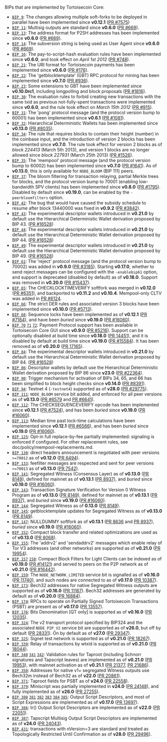 BIPs that are implemented by Tortoisecoin Core:

* [`BIP 9`](https://github.com/tortoisecoin/bips/blob/master/bip-0009.mediawiki): The changes allowing multiple soft-forks to be deployed in parallel have been implemented since **v0.12.1**  ([PR #7575](https://github.com/tortoisecoin/tortoisecoin/pull/7575))
* [`BIP 11`](https://github.com/tortoisecoin/bips/blob/master/bip-0011.mediawiki): Multisig outputs are standard since **v0.6.0** ([PR #669](https://github.com/tortoisecoin/tortoisecoin/pull/669)).
* [`BIP 13`](https://github.com/tortoisecoin/bips/blob/master/bip-0013.mediawiki): The address format for P2SH addresses has been implemented since **v0.6.0** ([PR #669](https://github.com/tortoisecoin/tortoisecoin/pull/669)).
* [`BIP 14`](https://github.com/tortoisecoin/bips/blob/master/bip-0014.mediawiki): The subversion string is being used as User Agent since **v0.6.0** ([PR #669](https://github.com/tortoisecoin/tortoisecoin/pull/669)).
* [`BIP 16`](https://github.com/tortoisecoin/bips/blob/master/bip-0016.mediawiki): The pay-to-script-hash evaluation rules have been implemented since **v0.6.0**, and took effect on *April 1st 2012* ([PR #748](https://github.com/tortoisecoin/tortoisecoin/pull/748)).
* [`BIP 21`](https://github.com/tortoisecoin/bips/blob/master/bip-0021.mediawiki): The URI format for Tortoisecoin payments has been implemented since **v0.6.0** ([PR #176](https://github.com/tortoisecoin/tortoisecoin/pull/176)).
* [`BIP 22`](https://github.com/tortoisecoin/bips/blob/master/bip-0022.mediawiki): The 'getblocktemplate' (GBT) RPC protocol for mining has been implemented since **v0.7.0** ([PR #936](https://github.com/tortoisecoin/tortoisecoin/pull/936)).
* [`BIP 23`](https://github.com/tortoisecoin/bips/blob/master/bip-0023.mediawiki): Some extensions to GBT have been implemented since **v0.10.0rc1**, including longpolling and block proposals ([PR #1816](https://github.com/tortoisecoin/tortoisecoin/pull/1816)).
* [`BIP 30`](https://github.com/tortoisecoin/bips/blob/master/bip-0030.mediawiki): The evaluation rules to forbid creating new transactions with the same txid as previous not-fully-spent transactions were implemented since **v0.6.0**, and the rule took effect on *March 15th 2012* ([PR #915](https://github.com/tortoisecoin/tortoisecoin/pull/915)).
* [`BIP 31`](https://github.com/tortoisecoin/bips/blob/master/bip-0031.mediawiki): The 'pong' protocol message (and the protocol version bump to 60001) has been implemented since **v0.6.1** ([PR #1081](https://github.com/tortoisecoin/tortoisecoin/pull/1081)).
* [`BIP 32`](https://github.com/tortoisecoin/bips/blob/master/bip-0032.mediawiki): Hierarchical Deterministic Wallets has been implemented since **v0.13.0** ([PR #8035](https://github.com/tortoisecoin/tortoisecoin/pull/8035)).
* [`BIP 34`](https://github.com/tortoisecoin/bips/blob/master/bip-0034.mediawiki): The rule that requires blocks to contain their height (number) in the coinbase input, and the introduction of version 2 blocks has been implemented since **v0.7.0**. The rule took effect for version 2 blocks as of *block 224413* (March 5th 2013), and version 1 blocks are no longer allowed since *block 227931* (March 25th 2013) ([PR #1526](https://github.com/tortoisecoin/tortoisecoin/pull/1526)).
* [`BIP 35`](https://github.com/tortoisecoin/bips/blob/master/bip-0035.mediawiki): The 'mempool' protocol message (and the protocol version bump to 60002) has been implemented since **v0.7.0** ([PR #1641](https://github.com/tortoisecoin/tortoisecoin/pull/1641)). As of **v0.13.0**, this is only available for `NODE_BLOOM` (BIP 111) peers.
* [`BIP 37`](https://github.com/tortoisecoin/bips/blob/master/bip-0037.mediawiki): The bloom filtering for transaction relaying, partial Merkle trees for blocks, and the protocol version bump to 70001 (enabling low-bandwidth SPV clients) has been implemented since **v0.8.0** ([PR #1795](https://github.com/tortoisecoin/tortoisecoin/pull/1795)). Disabled by default since **v0.19.0**, can be enabled by the `-peerbloomfilters` option.
* [`BIP 42`](https://github.com/tortoisecoin/bips/blob/master/bip-0042.mediawiki): The bug that would have caused the subsidy schedule to resume after block 13440000 was fixed in **v0.9.2** ([PR #3842](https://github.com/tortoisecoin/tortoisecoin/pull/3842)).
* [`BIP 43`](https://github.com/tortoisecoin/bips/blob/master/bip-0043.mediawiki): The experimental descriptor wallets introduced in **v0.21.0** by default use the Hierarchical Deterministic Wallet derivation proposed by BIP 43. ([PR #16528](https://github.com/tortoisecoin/tortoisecoin/pull/16528))
* [`BIP 44`](https://github.com/tortoisecoin/bips/blob/master/bip-0044.mediawiki): The experimental descriptor wallets introduced in **v0.21.0** by default use the Hierarchical Deterministic Wallet derivation proposed by BIP 44. ([PR #16528](https://github.com/tortoisecoin/tortoisecoin/pull/16528))
* [`BIP 49`](https://github.com/tortoisecoin/bips/blob/master/bip-0049.mediawiki): The experimental descriptor wallets introduced in **v0.21.0** by default use the Hierarchical Deterministic Wallet derivation proposed by BIP 49. ([PR #16528](https://github.com/tortoisecoin/tortoisecoin/pull/16528))
* [`BIP 61`](https://github.com/tortoisecoin/bips/blob/master/bip-0061.mediawiki): The 'reject' protocol message (and the protocol version bump to 70002) was added in **v0.9.0** ([PR #3185](https://github.com/tortoisecoin/tortoisecoin/pull/3185)). Starting **v0.17.0**, whether to send reject messages can be configured with the `-enablebip61` option, and support is deprecated (disabled by default) as of **v0.18.0**. Support was removed in **v0.20.0** ([PR #15437](https://github.com/tortoisecoin/tortoisecoin/pull/15437)).
* [`BIP 65`](https://github.com/tortoisecoin/bips/blob/master/bip-0065.mediawiki): The CHECKLOCKTIMEVERIFY softfork was merged in **v0.12.0** ([PR #6351](https://github.com/tortoisecoin/tortoisecoin/pull/6351)), and backported to **v0.11.2** and **v0.10.4**. Mempool-only CLTV was added in [PR #6124](https://github.com/tortoisecoin/tortoisecoin/pull/6124).
* [`BIP 66`](https://github.com/tortoisecoin/bips/blob/master/bip-0066.mediawiki): The strict DER rules and associated version 3 blocks have been implemented since **v0.10.0** ([PR #5713](https://github.com/tortoisecoin/tortoisecoin/pull/5713)).
* [`BIP 68`](https://github.com/tortoisecoin/bips/blob/master/bip-0068.mediawiki): Sequence locks have been implemented as of **v0.12.1**  ([PR #7184](https://github.com/tortoisecoin/tortoisecoin/pull/7184)), and have been *buried* since **v0.19.0** ([PR #16060](https://github.com/tortoisecoin/tortoisecoin/pull/16060)).
* [`BIP 70`](https://github.com/tortoisecoin/bips/blob/master/bip-0070.mediawiki) [`71`](https://github.com/tortoisecoin/bips/blob/master/bip-0071.mediawiki) [`72`](https://github.com/tortoisecoin/bips/blob/master/bip-0072.mediawiki):
  Payment Protocol support has been available in Tortoisecoin Core GUI since **v0.9.0** ([PR #5216](https://github.com/tortoisecoin/tortoisecoin/pull/5216)).
  Support can be optionally disabled at build time since **v0.18.0** ([PR 14451](https://github.com/tortoisecoin/tortoisecoin/pull/14451)),
  and it is disabled by default at build time since **v0.19.0** ([PR #15584](https://github.com/tortoisecoin/tortoisecoin/pull/15584)).
  It has been removed as of **v0.20.0** ([PR 17165](https://github.com/tortoisecoin/tortoisecoin/pull/17165)).
* [`BIP 84`](https://github.com/tortoisecoin/bips/blob/master/bip-0084.mediawiki): The experimental descriptor wallets introduced in **v0.21.0** by default use the Hierarchical Deterministic Wallet derivation proposed by BIP 84. ([PR #16528](https://github.com/tortoisecoin/tortoisecoin/pull/16528))
* [`BIP 86`](https://github.com/tortoisecoin/bips/blob/master/bip-0086.mediawiki): Descriptor wallets by default use the Hierarchical Deterministic Wallet derivation proposed by BIP 86 since **v23.0** ([PR #22364](https://github.com/tortoisecoin/tortoisecoin/pull/22364)).
* [`BIP 90`](https://github.com/tortoisecoin/bips/blob/master/bip-0090.mediawiki): Trigger mechanism for activation of BIPs 34, 65, and 66 has been simplified to block height checks since **v0.14.0** ([PR #8391](https://github.com/tortoisecoin/tortoisecoin/pull/8391)).
* [`BIP 94`](https://github.com/tortoisecoin/bips/blob/master/bip-0094.mediawiki): Testnet 4 (`-testnet4`) supported as of **v28.0** ([PR #29775](https://github.com/tortoisecoin/tortoisecoin/pull/29775)).
* [`BIP 111`](https://github.com/tortoisecoin/bips/blob/master/bip-0111.mediawiki): `NODE_BLOOM` service bit added, and enforced for all peer versions as of **v0.13.0** ([PR #6579](https://github.com/tortoisecoin/tortoisecoin/pull/6579) and [PR #6641](https://github.com/tortoisecoin/tortoisecoin/pull/6641)).
* [`BIP 112`](https://github.com/tortoisecoin/bips/blob/master/bip-0112.mediawiki): The CHECKSEQUENCEVERIFY opcode has been implemented since **v0.12.1** ([PR #7524](https://github.com/tortoisecoin/tortoisecoin/pull/7524)), and has been *buried* since **v0.19.0** ([PR #16060](https://github.com/tortoisecoin/tortoisecoin/pull/16060)).
* [`BIP 113`](https://github.com/tortoisecoin/bips/blob/master/bip-0113.mediawiki): Median time past lock-time calculations have been implemented since **v0.12.1** ([PR #6566](https://github.com/tortoisecoin/tortoisecoin/pull/6566)), and has been *buried* since **v0.19.0** ([PR #16060](https://github.com/tortoisecoin/tortoisecoin/pull/16060)).
* [`BIP 125`](https://github.com/tortoisecoin/bips/blob/master/bip-0125.mediawiki): Opt-in full replace-by-fee partially implemented: signaling is enforced if configured. For other replacement rules, see doc/policy/mempool-replacements.md.
* [`BIP 130`](https://github.com/tortoisecoin/bips/blob/master/bip-0130.mediawiki): direct headers announcement is negotiated with peer versions `>=70012` as of **v0.12.0** ([PR 6494](https://github.com/tortoisecoin/tortoisecoin/pull/6494)).
* [`BIP 133`](https://github.com/tortoisecoin/bips/blob/master/bip-0133.mediawiki): feefilter messages are respected and sent for peer versions `>=70013` as of **v0.13.0** ([PR 7542](https://github.com/tortoisecoin/tortoisecoin/pull/7542)).
* [`BIP 141`](https://github.com/tortoisecoin/bips/blob/master/bip-0141.mediawiki): Segregated Witness (Consensus Layer) as of **v0.13.0** ([PR 8149](https://github.com/tortoisecoin/tortoisecoin/pull/8149)), defined for mainnet as of **v0.13.1** ([PR 8937](https://github.com/tortoisecoin/tortoisecoin/pull/8937)), and *buried* since **v0.19.0** ([PR #16060](https://github.com/tortoisecoin/tortoisecoin/pull/16060)).
* [`BIP 143`](https://github.com/tortoisecoin/bips/blob/master/bip-0143.mediawiki): Transaction Signature Verification for Version 0 Witness Program as of **v0.13.0** ([PR 8149](https://github.com/tortoisecoin/tortoisecoin/pull/8149)), defined for mainnet as of **v0.13.1** ([PR 8937](https://github.com/tortoisecoin/tortoisecoin/pull/8937)), and *buried* since **v0.19.0** ([PR #16060](https://github.com/tortoisecoin/tortoisecoin/pull/16060)).
* [`BIP 144`](https://github.com/tortoisecoin/bips/blob/master/bip-0144.mediawiki): Segregated Witness as of **0.13.0** ([PR 8149](https://github.com/tortoisecoin/tortoisecoin/pull/8149)).
* [`BIP 145`](https://github.com/tortoisecoin/bips/blob/master/bip-0145.mediawiki): getblocktemplate updates for Segregated Witness as of **v0.13.0** ([PR 8149](https://github.com/tortoisecoin/tortoisecoin/pull/8149)).
* [`BIP 147`](https://github.com/tortoisecoin/bips/blob/master/bip-0147.mediawiki): NULLDUMMY softfork as of **v0.13.1** ([PR 8636](https://github.com/tortoisecoin/tortoisecoin/pull/8636) and [PR 8937](https://github.com/tortoisecoin/tortoisecoin/pull/8937)), *buried* since **v0.19.0** ([PR #16060](https://github.com/tortoisecoin/tortoisecoin/pull/16060)).
* [`BIP 152`](https://github.com/tortoisecoin/bips/blob/master/bip-0152.mediawiki): Compact block transfer and related optimizations are used as of **v0.13.0** ([PR 8068](https://github.com/tortoisecoin/tortoisecoin/pull/8068)).
* [`BIP 155`](https://github.com/tortoisecoin/bips/blob/master/bip-0155.mediawiki): The 'addrv2' and 'sendaddrv2' messages which enable relay of Tor V3 addresses (and other networks) are supported as of **v0.21.0** ([PR 19954](https://github.com/tortoisecoin/tortoisecoin/pull/19954)).
* [`BIP 157`](https://github.com/tortoisecoin/bips/blob/master/bip-0157.mediawiki)
  [`158`](https://github.com/tortoisecoin/bips/blob/master/bip-0158.mediawiki): Compact Block Filters for Light Clients can be indexed as of **v0.19.0** ([PR #14121](https://github.com/tortoisecoin/tortoisecoin/pull/14121)) and served to peers on the P2P network as of **v0.21.0** ([PR #16442](https://github.com/tortoisecoin/tortoisecoin/pull/16442)).
* [`BIP 159`](https://github.com/tortoisecoin/bips/blob/master/bip-0159.mediawiki): The `NODE_NETWORK_LIMITED` service bit is signalled as of **v0.16.0** ([PR 11740](https://github.com/tortoisecoin/tortoisecoin/pull/11740)), and such nodes are connected to as of **v0.17.0** ([PR 10387](https://github.com/tortoisecoin/tortoisecoin/pull/10387)).
* [`BIP 173`](https://github.com/tortoisecoin/bips/blob/master/bip-0173.mediawiki): Bech32 addresses for native Segregated Witness outputs are supported as of **v0.16.0** ([PR 11167](https://github.com/tortoisecoin/tortoisecoin/pull/11167)). Bech32 addresses are generated by default as of **v0.20.0** ([PR 16884](https://github.com/tortoisecoin/tortoisecoin/pull/16884)).
* [`BIP 174`](https://github.com/tortoisecoin/bips/blob/master/bip-0174.mediawiki): RPCs to operate on Partially Signed Tortoisecoin Transactions (PSBT) are present as of **v0.17.0** ([PR 13557](https://github.com/tortoisecoin/tortoisecoin/pull/13557)).
* [`BIP 176`](https://github.com/tortoisecoin/bips/blob/master/bip-0176.mediawiki): Bits Denomination [QT only] is supported as of **v0.16.0** ([PR 12035](https://github.com/tortoisecoin/tortoisecoin/pull/12035)).
* [`BIP 324`](https://github.com/tortoisecoin/bips/blob/master/bip-0324.mediawiki): The v2 transport protocol specified by BIP324 and the associated `NODE_P2P_V2` service bit are supported as of **v26.0**, but off by default ([PR 28331](https://github.com/tortoisecoin/tortoisecoin/pull/28331)). On by default as of **v27.0** ([PR 29347](https://github.com/tortoisecoin/tortoisecoin/pull/29347)).
* [`BIP 325`](https://github.com/tortoisecoin/bips/blob/master/bip-0325.mediawiki): Signet test network is supported as of **v0.21.0** ([PR 18267](https://github.com/tortoisecoin/tortoisecoin/pull/18267)).
* [`BIP 339`](https://github.com/tortoisecoin/bips/blob/master/bip-0339.mediawiki): Relay of transactions by wtxid is supported as of **v0.21.0** ([PR 18044](https://github.com/tortoisecoin/tortoisecoin/pull/18044)).
* [`BIP 340`](https://github.com/tortoisecoin/bips/blob/master/bip-0340.mediawiki)
  [`341`](https://github.com/tortoisecoin/bips/blob/master/bip-0341.mediawiki)
  [`342`](https://github.com/tortoisecoin/bips/blob/master/bip-0342.mediawiki):
  Validation rules for Taproot (including Schnorr signatures and Tapscript
  leaves) are implemented as of **v0.21.0** ([PR 19953](https://github.com/tortoisecoin/tortoisecoin/pull/19953)),
  with mainnet activation as of **v0.21.1** ([PR 21377](https://github.com/tortoisecoin/tortoisecoin/pull/21377),
  [PR 21686](https://github.com/tortoisecoin/tortoisecoin/pull/21686)).
* [`BIP 350`](https://github.com/tortoisecoin/bips/blob/master/bip-0350.mediawiki): Addresses for native v1+ segregated Witness outputs use Bech32m instead of Bech32 as of **v22.0** ([PR 20861](https://github.com/tortoisecoin/tortoisecoin/pull/20861)).
* [`BIP 371`](https://github.com/tortoisecoin/bips/blob/master/bip-0371.mediawiki): Taproot fields for PSBT as of **v24.0** ([PR 22558](https://github.com/tortoisecoin/tortoisecoin/pull/22558)).
* [`BIP 379`](https://github.com/tortoisecoin/bips/blob/master/bip-0379.md): Miniscript was partially implemented in **v24.0** ([PR 24148](https://github.com/tortoisecoin/tortoisecoin/pull/24148)), and fully implemented as of **v26.0** ([PR 27255](https://github.com/tortoisecoin/tortoisecoin/pull/27255)).
* [`BIP 380`](https://github.com/tortoisecoin/bips/blob/master/bip-0380.mediawiki)
  [`381`](https://github.com/tortoisecoin/bips/blob/master/bip-0381.mediawiki)
  [`382`](https://github.com/tortoisecoin/bips/blob/master/bip-0382.mediawiki)
  [`383`](https://github.com/tortoisecoin/bips/blob/master/bip-0383.mediawiki)
  [`384`](https://github.com/tortoisecoin/bips/blob/master/bip-0384.mediawiki)
  [`385`](https://github.com/tortoisecoin/bips/blob/master/bip-0385.mediawiki):
  Output Script Descriptors, and most of Script Expressions are implemented as of **v0.17.0** ([PR 13697](https://github.com/tortoisecoin/tortoisecoin/pull/13697)).
* [`BIP 386`](https://github.com/tortoisecoin/bips/blob/master/bip-0386.mediawiki): tr() Output Script Descriptors are implemented as of **v22.0** ([PR 22051](https://github.com/tortoisecoin/tortoisecoin/pull/22051)).
* [`BIP 387`](https://github.com/tortoisecoin/bips/blob/master/bip-0387.mediawiki): Tapscript Multisig Output Script Descriptors are implemented as of **v24.0** ([PR 24043](https://github.com/tortoisecoin/tortoisecoin/pull/24043)).
* [`BIP 431`](https://github.com/tortoisecoin/bips/blob/master/bip-0431.mediawiki): transactions with nVersion=3 are standard and treated as Topologically Restricted Until Confirmation as of **v28.0** ([PR 29496](https://github.com/tortoisecoin/tortoisecoin/pull/29496)).
